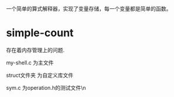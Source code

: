 一个简单的算式解释器，实现了变量存储，每一个变量都是简单的函数。
# simple-count
存在着内存管理上的问题.

my-shell.c    为主文件

struct文件夹   为自定义库文件

sym.c         为operation.h的测试文件\n
